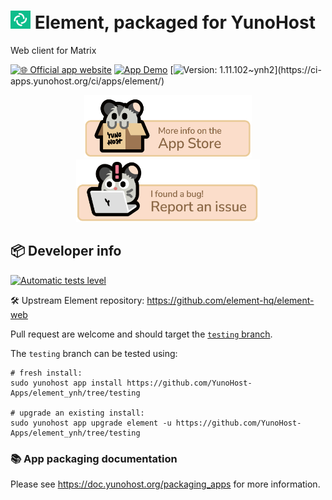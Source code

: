 <!--
N.B.: This README was automatically generated by <https://github.com/YunoHost/apps_tools/blob/main/readme_generator>
It shall NOT be edited by hand.
-->

<h1>
  <img src="https://raw.githubusercontent.com/YunoHost/apps/main/logos/element.png" width="32px" alt="Logo of Element">
  Element, packaged for YunoHost
</h1>

Web client for Matrix

[![🌐 Official app website](https://img.shields.io/badge/Official_app_website-darkgreen?style=for-the-badge)](https://element.io)
[![App Demo](https://img.shields.io/badge/App_Demo-blue?style=for-the-badge)](https://app.element.io/)
[![Version: 1.11.102~ynh2](https://img.shields.io/badge/Version-1.11.102~ynh2-rgba(0,150,0,1)?style=for-the-badge)](https://ci-apps.yunohost.org/ci/apps/element/)

<div align="center">
<a href="https://apps.yunohost.org/app/element"><img height="100px" src="https://github.com/YunoHost/yunohost-artwork/raw/refs/heads/main/badges/neopossum-badges/badge_more_info_on_the_appstore.svg"/></a>
<a href="https://github.com/YunoHost-Apps/element_ynh/issues"><img height="100px" src="https://github.com/YunoHost/yunohost-artwork/raw/refs/heads/main/badges/neopossum-badges/badge_report_an_issue.svg"/></a>
</div>

## 📦 Developer info

[![Automatic tests level](https://apps.yunohost.org/badge/cilevel/element)](https://ci-apps.yunohost.org/ci/apps/element/)

🛠️ Upstream Element repository: <https://github.com/element-hq/element-web>

Pull request are welcome and should target the [`testing` branch](https://github.com/YunoHost-Apps/element_ynh/tree/testing).

The `testing` branch can be tested using:
```
# fresh install:
sudo yunohost app install https://github.com/YunoHost-Apps/element_ynh/tree/testing

# upgrade an existing install:
sudo yunohost app upgrade element -u https://github.com/YunoHost-Apps/element_ynh/tree/testing
```

### 📚 App packaging documentation

Please see <https://doc.yunohost.org/packaging_apps> for more information.